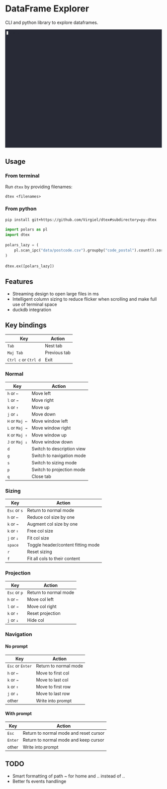 # DataFrame Explorer

CLI and python library to explore dataframes.

![Demo](media/demo.gif)

## Usage

### From terminal

Run `dtex` by providing filenames:

```
dtex <filenames>
```

### From python

```sh
pip install git+https://github.com/Virgiel/dtex#subdirectory=py-dtex
```

```py
import polars as pl
import dtex

polars_lazy = (
    pl.scan_ipc("data/postcode.csv").groupby("code_postal").count().sort("count", descending=True)
)

dtex.ex([polars_lazy])
```

## Features

- Streaming design to open large files in ms
- Intelligent column sizing to reduce flicker when scrolling and make full use
  of terminal space
- duckdb integration

## Key bindings

| Key                  | Action       |
| -------------------- | ------------ |
| `Tab`                | Nest tab     |
| `Maj Tab`            | Previous tab |
| `Ctrl c` or `Ctrl d` | Exit         |

### Normal

| Key            | Action                     |
| -------------- | -------------------------- |
| `h` or `←`     | Move left                  |
| `l` or `→`     | Move right                 |
| `k` or `↑`     | Move up                    |
| `j` or `↓`     | Move down                  |
| `H` or `Maj ←` | Move window left           |
| `L` or `Maj →` | Move window right          |
| `K` or `Maj ↑` | Move window up             |
| `J` or `Maj ↓` | Move window down           |
| `d`            | Switch to description view |
| `g`            | Switch to navigation mode  |
| `s`            | Switch to sizing mode      |
| `p`            | Switch to projection mode  |
| `q`            | Close tab                  |

### Sizing

| Key          | Action                             |
| ------------ | ---------------------------------- |
| `Esc` or `s` | Return to normal mode              |
| `h` or `←`   | Reduce col size by one             |
| `k` or `→`   | Augment col size by one            |
| `k` or `↑`   | Free col size                      |
| `j` or `↓`   | Fit col size                       |
| `space`      | Toggle header/content fitting mode |
| `r`          | Reset sizing                       |
| `f`          | Fit all cols to their content      |

### Projection

| Key          | Action                |
| ------------ | --------------------- |
| `Esc` or `p` | Return to normal mode |
| `h` or `←`   | Move col left         |
| `l` or `→`   | Move col right        |
| `k` or `↑`   | Reset projection      |
| `j` or `↓`   | Hide col              |

### Navigation

#### No prompt

| Key              | Action                |
| ---------------- | --------------------- |
| `Esc` or `Enter` | Return to normal mode |
| `h` or `←`       | Move to first col     |
| `k` or `→`       | Move to last col      |
| `k` or `↑`       | Move to first row     |
| `j` or `↓`       | Move to last row      |
| other            | Write into prompt     |

#### With prompt

| Key     | Action                                 |
| ------- | -------------------------------------- |
| `Esc`   | Return to normal mode and reset cursor |
| `Enter` | Return to normal mode and keep cursor  |
| other   | Write into prompt                      |

## TODO

- Smart formatting of path ~ for home and ‥ instead of ..
- Better fs events handlinge
